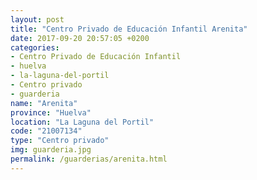```yaml
---
layout: post
title: "Centro Privado de Educación Infantil Arenita"
date: 2017-09-20 20:57:05 +0200
categories:
- Centro Privado de Educación Infantil
- huelva
- la-laguna-del-portil
- Centro privado
- guarderia
name: "Arenita"
province: "Huelva"
location: "La Laguna del Portil"
code: "21007134"
type: "Centro privado"
img: guarderia.jpg
permalink: /guarderias/arenita.html
---
```

